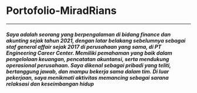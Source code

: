 # Portofolio-MiradRians
---
##### Saya adalah seorang yang berpengalaman di bidang finance dan akunting sejak tahun 2021, dengan latar belakang sebelumnya sebagai staf general affair sejak 2017 di perusahaan yang sama, di PT Engineering Career Center. Memiliki pemahaman yang baik dalam pengelolaan keuangan, pencatatan akuntansi, serta mendukung operasional perusahaan. Saya dikenal sebagai pribadi yang teliti, bertanggung jawab, dan mampu bekerja sama dalam tim. Di luar pekerjaan, saya menikmati aktivitas memancing sebagai sarana relaksasi dan keseimbangan hidup
